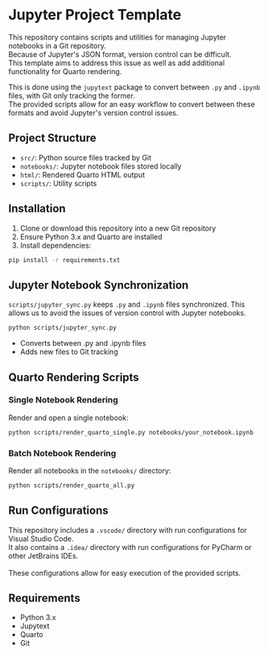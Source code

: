 # Jupyter Project Template

This repository contains scripts and utilities for managing Jupyter notebooks in a Git repository. <br>
Because of Jupyter's JSON format, version control can be difficult. <br>
This template aims to address this issue as well as add additional functionality for Quarto rendering.

This is done using the `jupytext` package to convert between `.py` and `.ipynb` files, with Git only tracking the former. <br>
The provided scripts allow for an easy workflow to convert between these formats and avoid Jupyter's version control issues.

## Project Structure
- `src/`: Python source files tracked by Git
- `notebooks/`: Jupyter notebook files stored locally
- `html/`: Rendered Quarto HTML output
- `scripts/`: Utility scripts

## Installation
1. Clone or download this repository into a new Git repository
2. Ensure Python 3.x and Quarto are installed
3. Install dependencies:
```bash
pip install -r requirements.txt
```

## Jupyter Notebook Synchronization
`scripts/jupyter_sync.py` keeps `.py` and `.ipynb` files synchronized.
This allows us to avoid the issues of version control with Jupyter notebooks.

```bash
python scripts/jupyter_sync.py
```
- Converts between .py and .ipynb files
- Adds new files to Git tracking

## Quarto Rendering Scripts

### Single Notebook Rendering
Render and open a single notebook:
```bash
python scripts/render_quarto_single.py notebooks/your_notebook.ipynb
```

### Batch Notebook Rendering
Render all notebooks in the `notebooks/` directory:
```bash
python scripts/render_quarto_all.py
```

## Run Configurations
This repository includes a `.vscode/` directory with run configurations for Visual Studio Code. <br>
It also contains a `.idea/` directory with run configurations for PyCharm or other JetBrains IDEs. <br> <br>
These configurations allow for easy execution of the provided scripts.

## Requirements
- Python 3.x
- Jupytext
- Quarto
- Git